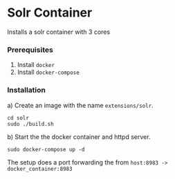# Solr Container
Installs a solr container with 3 cores

### Prerequisites
1. Install `docker`
2. Install `docker-compose`

### Installation
a) Create an image with the name `extensions/solr`.
```
cd solr
sudo ./build.sh
```
b) Start the the docker container and httpd server.
```
sudo docker-compose up -d
```
The setup does a port forwarding the from `host:8983 -> docker_container:8983`

